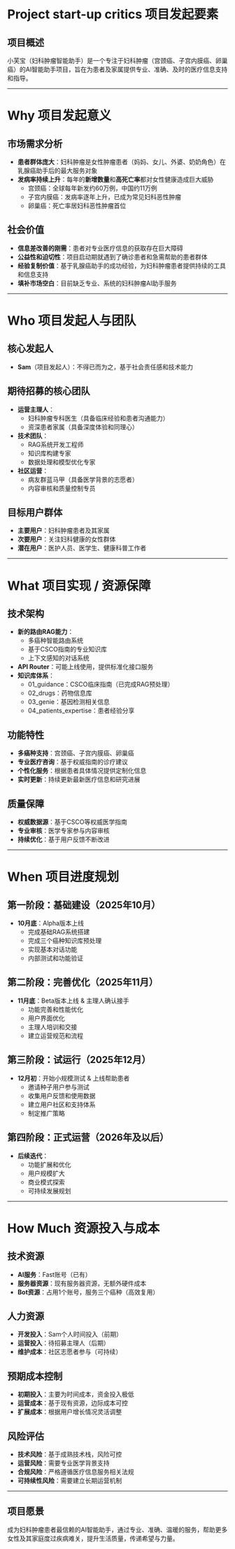 
# Project start-up critics 项目发起要素

## 项目概述
小芙宝（妇科肿瘤智能助手）是一个专注于妇科肿瘤（宫颈癌、子宫内膜癌、卵巢癌）的AI智能助手项目，旨在为患者及家属提供专业、准确、及时的医疗信息支持和指导。

---

# Why 项目发起意义

## 市场需求分析
- **患者群体庞大**：妇科肿瘤是女性肿瘤患者（妈妈、女儿、外婆、奶奶角色）在乳腺癌助手后的最大服务对象
- **发病率持续上升**：每年的**新增数量**和**高死亡率**都对女性健康造成巨大威胁
  - 宫颈癌：全球每年新发约60万例，中国约11万例
  - 子宫内膜癌：发病率逐年上升，已成为常见妇科恶性肿瘤
  - 卵巢癌：死亡率居妇科恶性肿瘤首位

## 社会价值
- **信息差改善的刚需**：患者对专业医疗信息的获取存在巨大障碍
- **公益性和迫切性**：项目启动期就遇到了确诊患者和急需帮助的患者群体
- **经验复制价值**：基于乳腺癌助手的成功经验，为妇科肿瘤患者提供持续的工具和信息支持
- **填补市场空白**：目前缺乏专业、系统的妇科肿瘤AI助手服务

---

# Who 项目发起人与团队

## 核心发起人
- **Sam**（项目发起人）：不得已而为之，基于社会责任感和技术能力

## 期待招募的核心团队
- **运营主理人**：
  - 妇科肿瘤专科医生（具备临床经验和患者沟通能力）
  - 资深患者家属（具备深度体验和同理心）
- **技术团队**：
  - RAG系统开发工程师
  - 知识库构建专家
  - 数据处理和模型优化专家
- **社区运营**：
  - 病友群蓝马甲（具备医学背景的志愿者）
  - 内容审核和质量控制专员

## 目标用户群体
- **主要用户**：妇科肿瘤患者及其家属
- **次要用户**：关注妇科健康的女性群体
- **潜在用户**：医护人员、医学生、健康科普工作者

---

# What 项目实现 / 资源保障

## 技术架构
- **新的路由RAG能力**：
  - 多癌种智能路由系统
  - 基于CSCO指南的专业知识库
  - 上下文感知的对话系统
- **API Router**：可能上线使用，提供标准化接口服务
- **知识库体系**：
  - 01_guidance：CSCO临床指南（已完成RAG预处理）
  - 02_drugs：药物信息库
  - 03_genie：基因检测相关信息
  - 04_patients_expertise：患者经验分享

## 功能特性
- **多癌种支持**：宫颈癌、子宫内膜癌、卵巢癌
- **专业医疗咨询**：基于权威指南的诊疗建议
- **个性化服务**：根据患者具体情况提供定制化信息
- **实时更新**：持续更新最新医疗信息和研究进展

## 质量保障
- **权威数据源**：基于CSCO等权威医学指南
- **专业审核**：医学专家参与内容审核
- **持续优化**：基于用户反馈不断改进

---

# When 项目进度规划

## 第一阶段：基础建设（2025年10月）
- **10月底**：Alpha版本上线
  - 完成基础RAG系统搭建
  - 完成三个癌种知识库预处理
  - 实现基本对话功能
  - 内部测试和功能验证

## 第二阶段：完善优化（2025年11月）
- **11月底**：Beta版本上线 & 主理人确认接手
  - 功能完善和性能优化
  - 用户界面优化
  - 主理人培训和交接
  - 建立运营规范和流程

## 第三阶段：试运行（2025年12月）
- **12月初**：开始小规模测试 & 上线帮助患者
  - 邀请种子用户参与测试
  - 收集用户反馈和使用数据
  - 建立用户社区和支持体系
  - 制定推广策略

## 第四阶段：正式运营（2026年及以后）
- **后续迭代**：
  - 功能扩展和优化
  - 用户规模扩大
  - 商业模式探索
  - 可持续发展规划

---

# How Much 资源投入与成本

## 技术资源
- **AI服务**：Fast账号（已有）
- **服务器资源**：现有服务器资源，无额外硬件成本
- **Bot资源**：占用1个账号，服务三个癌种（高效复用）

## 人力资源
- **开发投入**：Sam个人时间投入（前期）
- **运营投入**：待招募主理人（后期）
- **维护成本**：社区志愿者参与（可持续）

## 预期成本控制
- **初期投入**：主要为时间成本，资金投入极低
- **运营成本**：基于现有资源，边际成本可控
- **扩展成本**：根据用户增长情况灵活调整

## 风险评估
- **技术风险**：基于成熟技术栈，风险可控
- **运营风险**：需要专业医学背景支持
- **合规风险**：严格遵循医疗信息服务相关法规
- **可持续性风险**：需要建立长期运营机制

---

## 项目愿景
成为妇科肿瘤患者最信赖的AI智能助手，通过专业、准确、温暖的服务，帮助更多女性及其家庭度过疾病难关，提升生活质量，传递希望与力量。
